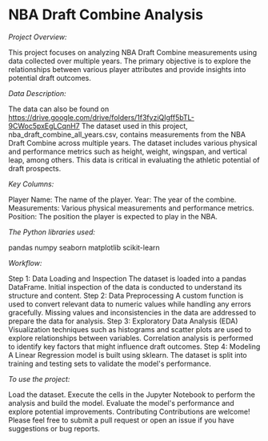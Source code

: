 # NBA Draft Combine Analysis

*Project Overview:*

This project focuses on analyzing NBA Draft Combine measurements using data collected over multiple years. The primary objective is to explore the relationships between various player attributes and provide insights into potential draft outcomes.


*Data Description:*

The data can also be found on https://drive.google.com/drive/folders/1f3fyziQIgff5bTL-9CWoc5pxEgLCqnH7
The dataset used in this project, nba_draft_combine_all_years.csv, contains measurements from the NBA Draft Combine across multiple years. The dataset includes various physical and performance metrics such as height, weight, wingspan, and vertical leap, among others. This data is critical in evaluating the athletic potential of draft prospects.


*Key Columns:*

Player Name: The name of the player.
Year: The year of the combine.
Measurements: Various physical measurements and performance metrics.
Position: The position the player is expected to play in the NBA.


*The Python libraries used:*

pandas
numpy
seaborn
matplotlib
scikit-learn

*Workflow:*

Step 1: Data Loading and Inspection
The dataset is loaded into a pandas DataFrame.
Initial inspection of the data is conducted to understand its structure and content.
Step 2: Data Preprocessing
A custom function is used to convert relevant data to numeric values while handling any errors gracefully.
Missing values and inconsistencies in the data are addressed to prepare the data for analysis.
Step 3: Exploratory Data Analysis (EDA)
Visualization techniques such as histograms and scatter plots are used to explore relationships between variables.
Correlation analysis is performed to identify key factors that might influence draft outcomes.
Step 4: Modeling
A Linear Regression model is built using sklearn.
The dataset is split into training and testing sets to validate the model's performance.


*To use the project:*

Load the dataset.
Execute the cells in the Jupyter Notebook to perform the analysis and build the model.
Evaluate the model's performance and explore potential improvements.
Contributing
Contributions are welcome! Please feel free to submit a pull request or open an issue if you have suggestions or bug reports.
